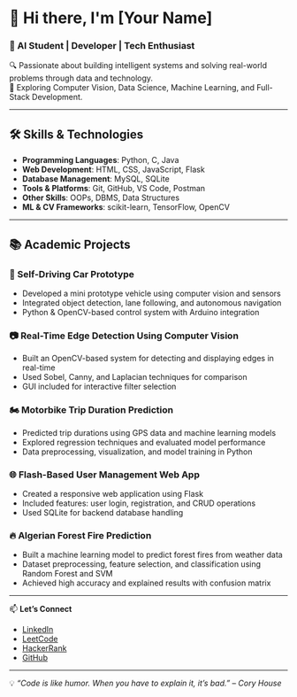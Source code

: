 # 👋 Hi there, I'm [Your Name]

### 🚀 AI Student | Developer | Tech Enthusiast  
🔍 Passionate about building intelligent systems and solving real-world problems through data and technology.  
🔧 Exploring Computer Vision, Data Science, Machine Learning, and Full-Stack Development.

---

## 🛠 Skills & Technologies

- **Programming Languages**: Python, C, Java  
- **Web Development**: HTML, CSS, JavaScript, Flask  
- **Database Management**: MySQL, SQLite  
- **Tools & Platforms**: Git, GitHub, VS Code, Postman  
- **Other Skills**: OOPs, DBMS, Data Structures  
- **ML & CV Frameworks**: scikit-learn, TensorFlow, OpenCV

---

## 📚 Academic Projects

### 🚗 Self-Driving Car Prototype
- Developed a mini prototype vehicle using computer vision and sensors  
- Integrated object detection, lane following, and autonomous navigation  
- Python & OpenCV-based control system with Arduino integration  

### 📷 Real-Time Edge Detection Using Computer Vision
- Built an OpenCV-based system for detecting and displaying edges in real-time  
- Used Sobel, Canny, and Laplacian techniques for comparison  
- GUI included for interactive filter selection  

### 🏍 Motorbike Trip Duration Prediction
- Predicted trip durations using GPS data and machine learning models  
- Explored regression techniques and evaluated model performance  
- Data preprocessing, visualization, and model training in Python  

### 🌐 Flash-Based User Management Web App
- Created a responsive web application using Flask  
- Included features: user login, registration, and CRUD operations  
- Used SQLite for backend database handling  

### 🔥 Algerian Forest Fire Prediction
- Built a machine learning model to predict forest fires from weather data  
- Dataset preprocessing, feature selection, and classification using Random Forest and SVM  
- Achieved high accuracy and explained results with confusion matrix

---

📫 **Let’s Connect**  
- [LinkedIn](https://linkedin.com/in/yourusername)  
- [LeetCode](https://leetcode.com/yourusername)  
- [HackerRank](https://www.hackerrank.com/yourusername)  
- [GitHub](https://github.com/yourusername)  

---

💡 _“Code is like humor. When you have to explain it, it’s bad.” – Cory House_
